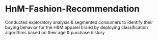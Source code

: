 # HnM-Fashion-Recommendation
Conducted exploratory analysis &amp; segmented consumers to identify their buying behavior for the H&amp;M apparel brand by deploying classification algorithms based on their age &amp; purchase history
